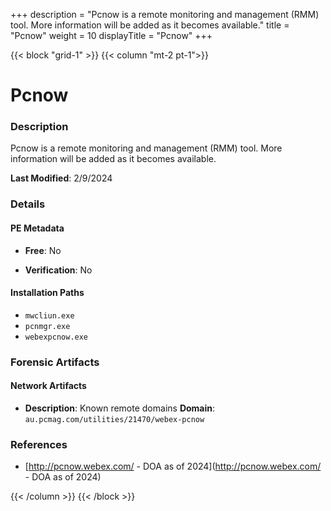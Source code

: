 +++
description = "Pcnow is a remote monitoring and management (RMM) tool. More information will be added as it becomes available."
title = "Pcnow"
weight = 10
displayTitle = "Pcnow"
+++


{{< block "grid-1" >}}
{{< column "mt-2 pt-1">}}

# Pcnow


### Description

Pcnow is a remote monitoring and management (RMM) tool. More information will be added as it becomes available.



**Last Modified**: 2/9/2024

### Details


#### PE Metadata


- **Free**: No

- **Verification**: No




#### Installation Paths
- `mwcliun.exe`
- `pcnmgr.exe`
- `webexpcnow.exe`

### Forensic Artifacts




#### Network Artifacts

- **Description**: Known remote domains
  **Domain**: `au.pcmag.com/utilities/21470/webex-pcnow`





### References
- [http://pcnow.webex.com/ - DOA as of 2024](http://pcnow.webex.com/ - DOA as of 2024)



{{< /column >}}
{{< /block >}}
